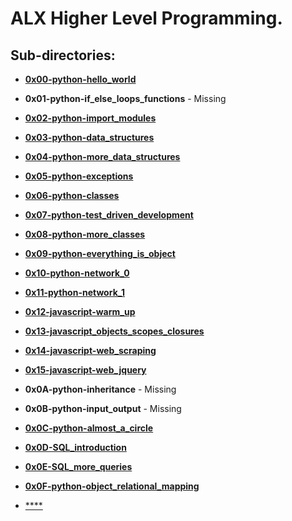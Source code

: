 # ALX Higher Level Programming.

## Sub-directories:

* [**0x00-python-hello_world**](0x00-python-hello_world)
* **0x01-python-if_else_loops_functions** - Missing
* [**0x02-python-import_modules**](0x02-python-import_modules)
* [**0x03-python-data_structures**](0x03-python-data_structures)
* [**0x04-python-more_data_structures**](0x04-python-more_data_structures)
* [**0x05-python-exceptions**](0x05-python-exceptions)
* [**0x06-python-classes**](0x06-python-classes)
* [**0x07-python-test_driven_development**](0x07-python-test_driven_development)
* [**0x08-python-more_classes**](0x08-python-more_classes)
* [**0x09-python-everything_is_object**](0x09-python-everything_is_object)
* [**0x10-python-network_0**](0x10-python-network_0)
* [**0x11-python-network_1**](0x11-python-network_1)
* [**0x12-javascript-warm_up**](0x12-javascript-warm_up)
* [**0x13-javascript_objects_scopes_closures**](0x13-javascript_objects_scopes_closures)
* [**0x14-javascript-web_scraping**](0x14-javascript-web_scraping)
* [**0x15-javascript-web_jquery**](0x15-javascript-web_jquery)

* **0x0A-python-inheritance** - Missing
* **0x0B-python-input_output** - Missing
* [**0x0C-python-almost_a_circle**](0x0C-python-almost_a_circle)
* [**0x0D-SQL_introduction**](0x0D-SQL_introduction)
* [**0x0E-SQL_more_queries**](0x0E-SQL_more_queries)
* [**0x0F-python-object_relational_mapping**](0x0F-python-object_relational_mapping)
* [****]()
